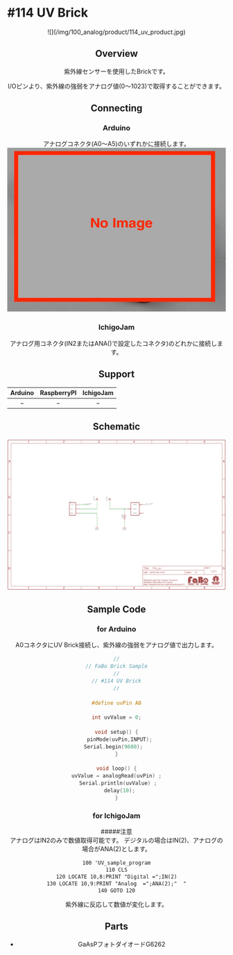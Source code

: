 # #114 UV Brick

<center>![](/img/100_analog/product/114_uv_product.jpg)
<!--COLORME-->

## Overview
紫外線センサーを使用したBrickです。

I/Oピンより、紫外線の強弱をアナログ値(0〜1023)で取得することができます。

## Connecting
### Arduino
アナログコネクタ(A0〜A5)のいずれかに接続します。
![](/img/100_analog/connect/114_uv_connect.jpg)

### IchigoJam
アナログ用コネクタ(IN2またはANA()で設定したコネクタ)のどれかに接続します。

## Support
|Arduino|RaspberryPI|IchigoJam|
|:--:|:--:|:--:|
|−|−|−|

## Schematic
![](/img/100_analog/schematic/114_uv_schematic.png)

## Sample Code
### for Arduino
A0コネクタにUV Brick接続し、紫外線の強弱をアナログ値で出力します。

```c
//
// FaBo Brick Sample
//
// #114 UV Brick
//

#define uvPin A0

int uvValue = 0;

void setup() {
  pinMode(uvPin,INPUT);
  Serial.begin(9600);    
}

void loop() {
  uvValue = analogRead(uvPin) ;  
  Serial.println(uvValue) ; 
  delay(10);
}
```
### for IchigoJam
#####注意<br>アナログはIN2のみで数値取得可能です。
デジタルの場合はIN(2)、アナログの場合がANA(2)とします。
```Basic
100 'UV_sample_program
110 CLS
120 LOCATE 10,8:PRINT "Digital =";IN(2)
130 LOCATE 10,9:PRINT "Analog  =";ANA(2);"  "
140 GOTO 120
```
紫外線に反応して数値が変化します。<br>

## Parts
- GaAsPフォトダイオードG6262
